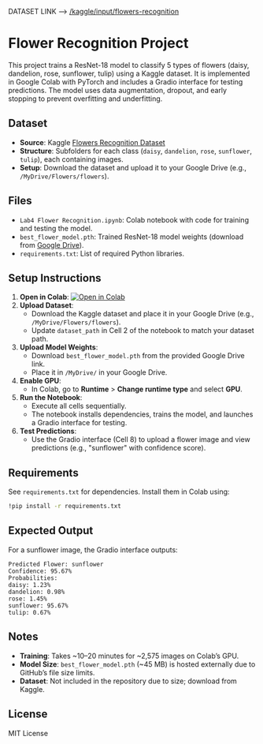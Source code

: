 DATASET LINK --> [/kaggle/input/flowers-recognition](https://www.kaggle.com/datasets/alxmamaev/flowers-recognition/data)

# Flower Recognition Project

This project trains a ResNet-18 model to classify 5 types of flowers (daisy, dandelion, rose, sunflower, tulip) using a Kaggle dataset. It is implemented in Google Colab with PyTorch and includes a Gradio interface for testing predictions. The model uses data augmentation, dropout, and early stopping to prevent overfitting and underfitting.

## Dataset
- **Source**: Kaggle [Flowers Recognition Dataset](https://www.kaggle.com/datasets/alxmamaev/flowers-recognition)
- **Structure**: Subfolders for each class (`daisy`, `dandelion`, `rose`, `sunflower`, `tulip`), each containing images.
- **Setup**: Download the dataset and upload it to your Google Drive (e.g., `/MyDrive/Flowers/flowers`).

## Files
- `Lab4 Flower Recognition.ipynb`: Colab notebook with code for training and testing the model.
- `best_flower_model.pth`: Trained ResNet-18 model weights (download from [Google Drive](https://drive.google.com/your-model-link)).
- `requirements.txt`: List of required Python libraries.

## Setup Instructions
1. **Open in Colab**:
   [![Open in Colab](https://colab.research.google.com/assets/colab-badge.svg)](https://colab.research.google.com/github/your-username/flower-recognition/blob/main/Lab4%20Flower%20Recognition.ipynb)
2. **Upload Dataset**:
   - Download the Kaggle dataset and place it in your Google Drive (e.g., `/MyDrive/Flowers/flowers`).
   - Update `dataset_path` in Cell 2 of the notebook to match your dataset path.
3. **Upload Model Weights**:
   - Download `best_flower_model.pth` from the provided Google Drive link.
   - Place it in `/MyDrive/` in your Google Drive.
4. **Enable GPU**:
   - In Colab, go to **Runtime** > **Change runtime type** and select **GPU**.
5. **Run the Notebook**:
   - Execute all cells sequentially.
   - The notebook installs dependencies, trains the model, and launches a Gradio interface for testing.
6. **Test Predictions**:
   - Use the Gradio interface (Cell 8) to upload a flower image and view predictions (e.g., "sunflower" with confidence score).

## Requirements
See `requirements.txt` for dependencies. Install them in Colab using:
```bash
!pip install -r requirements.txt
```

## Expected Output
For a sunflower image, the Gradio interface outputs:
```
Predicted Flower: sunflower
Confidence: 95.67%
Probabilities:
daisy: 1.23%
dandelion: 0.98%
rose: 1.45%
sunflower: 95.67%
tulip: 0.67%
```

## Notes
- **Training**: Takes ~10–20 minutes for ~2,575 images on Colab’s GPU.
- **Model Size**: `best_flower_model.pth` (~45 MB) is hosted externally due to GitHub’s file size limits.
- **Dataset**: Not included in the repository due to size; download from Kaggle.

## License
MIT License
